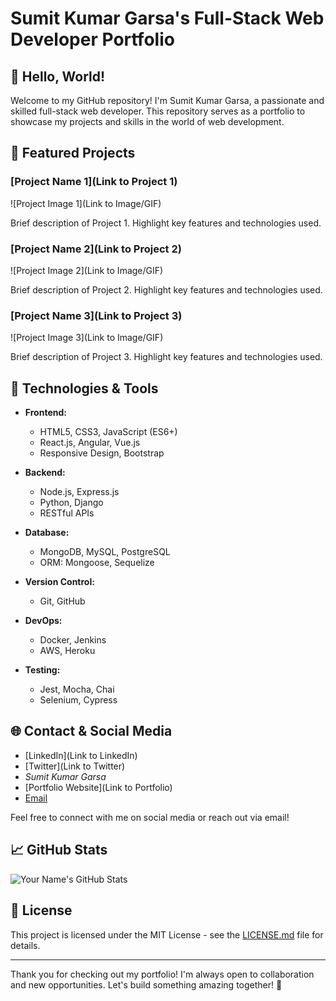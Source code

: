 # Sumit Kumar Garsa's Full-Stack Web Developer Portfolio

## 👋 Hello, World!

Welcome to my GitHub repository! I'm Sumit Kumar Garsa, a passionate and skilled full-stack web developer. This repository serves as a portfolio to showcase my projects and skills in the world of web development.

## 🚀 Featured Projects

### [Project Name 1](Link to Project 1)
![Project Image 1](Link to Image/GIF)

Brief description of Project 1. Highlight key features and technologies used.

### [Project Name 2](Link to Project 2)
![Project Image 2](Link to Image/GIF)

Brief description of Project 2. Highlight key features and technologies used.

### [Project Name 3](Link to Project 3)
![Project Image 3](Link to Image/GIF)

Brief description of Project 3. Highlight key features and technologies used.

## 🔧 Technologies & Tools

- **Frontend:**
  - HTML5, CSS3, JavaScript (ES6+)
  - React.js, Angular, Vue.js
  - Responsive Design, Bootstrap

- **Backend:**
  - Node.js, Express.js
  - Python, Django
  - RESTful APIs

- **Database:**
  - MongoDB, MySQL, PostgreSQL
  - ORM: Mongoose, Sequelize

- **Version Control:**
  - Git, GitHub

- **DevOps:**
  - Docker, Jenkins
  - AWS, Heroku

- **Testing:**
  - Jest, Mocha, Chai
  - Selenium, Cypress

## 🌐 Contact & Social Media

- [LinkedIn](Link to LinkedIn)
- [Twitter](Link to Twitter)
- <i className="ci ci-leetcode ci-2x">Sumit Kumar Garsa</i>
- [Portfolio Website](Link to Portfolio)
- [Email](mailto:your.email@example.com)

Feel free to connect with me on social media or reach out via email!

## 📈 GitHub Stats

![Your Name's GitHub Stats](https://github-readme-stats.vercel.app/api?username=your-username&show_icons=true&count_private=true&hide=issues,contribs)

## 📝 License

This project is licensed under the MIT License - see the [LICENSE.md](LICENSE.md) file for details.

---

Thank you for checking out my portfolio! I'm always open to collaboration and new opportunities. Let's build something amazing together! 🚀
